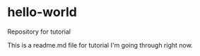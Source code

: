 # hello-world
Repository for tutorial

This is a readme.md file for tutorial I'm going through right now.

